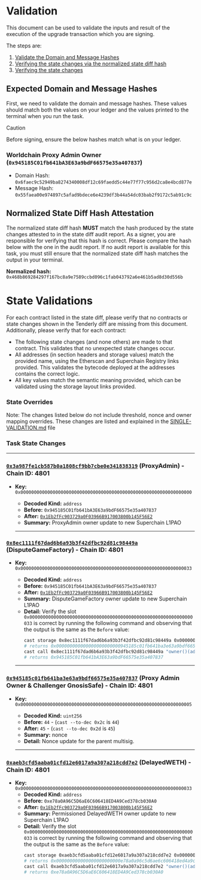 # Validation

This document can be used to validate the inputs and result of the execution of the upgrade transaction which you are signing.

The steps are:
1. [Validate the Domain and Message Hashes](#expected-domain-and-message-hashes)
2. [Verifying the state changes via the normalized state diff hash](#normalized-state-diff-hash-attestation)
3. [Verifying the state changes](#task-state-changes)

## Expected Domain and Message Hashes

First, we need to validate the domain and message hashes. These values should match both the values on your ledger and the values printed to the terminal when you run the task.

> [!CAUTION]
>
> Before signing, ensure the below hashes match what is on your ledger.
>
> ### Worldchain Proxy Admin Owner (`0x945185C01fb641bA3E63a9bdF66575e35a407837`)
>
> - Domain Hash:  `0x6faec9c52949ba8274340008df12c69faedd5c44e77f77c956d2ca8e4bcd877e`
> - Message Hash: `0x55faea00e974897c5afad9bdece6e4239df3b44a54dc03bab2f9172c5ab91c9c`

## Normalized State Diff Hash Attestation

The normalized state diff hash **MUST** match the hash produced by the state changes attested to in the state diff audit report. As a signer, you are responsible for verifying that this hash is correct. Please compare the hash below with the one in the audit report. If no audit report is available for this task, you must still ensure that the normalized state diff hash matches the output in your terminal.

**Normalized hash:** `0x468b869284297f167bc8a9e7589ccbd096c1fab043792a6e461b5ad8d30d556b`



# State Validations

For each contract listed in the state diff, please verify that no contracts or state changes shown in the Tenderly diff are missing from this document. Additionally, please verify that for each contract:

- The following state changes (and none others) are made to that contract. This validates that no unexpected state
  changes occur.
- All addresses (in section headers and storage values) match the provided name, using the Etherscan and Superchain
  Registry links provided. This validates the bytecode deployed at the addresses contains the correct logic.
- All key values match the semantic meaning provided, which can be validated using the storage layout links provided.

### State Overrides

Note: The changes listed below do not include threshold, nonce and owner mapping overrides. These changes are listed and explained in the [SINGLE-VALIDATION.md](../../../../../SINGLE-VALIDATION.md) file

### Task State Changes
---

### [`0x3a987fe1cb587b0a1808cf9bb7cbe0e341838319`](https://github.com/ethereum-optimism/superchain-registry/blob/1ff0df40c7602761c55ab2cb693614ca0382bd64/superchain/configs/sepolia/worldchain.toml#L60) (ProxyAdmin) - Chain ID: 4801

- **Key:**          `0x0000000000000000000000000000000000000000000000000000000000000000`
  - **Decoded Kind:** `address`
  - **Before:** `0x945185C01fb641bA3E63a9bdF66575e35a407837`
  - **After:** [`0x1Eb2fFc903729a0F03966B917003800b145F56E2`](https://github.com/ethereum-optimism/superchain-registry/blob/93c5073d233cb9011a95aebf275270fd00346400/validation/standard/standard-config-roles-sepolia.toml#L3)
  - **Summary:** ProxyAdmin owner update to new Superchain L1PAO

  ---
  
### [`0x8ec1111f67dad6b6a93b3f42dfbc92d81c98449a`](https://github.com/ethereum-optimism/superchain-registry/blob/1ff0df40c7602761c55ab2cb693614ca0382bd64/superchain/configs/sepolia/worldchain.toml#L64) (DisputeGameFactory) - Chain ID: 4801

- **Key:**          `0x0000000000000000000000000000000000000000000000000000000000000033`
  - **Decoded Kind:** `address`
  - **Before:** `0x945185C01fb641bA3E63a9bdF66575e35a407837`
  - **After:** [`0x1Eb2fFc903729a0F03966B917003800b145F56E2`](https://github.com/ethereum-optimism/superchain-registry/blob/93c5073d233cb9011a95aebf275270fd00346400/validation/standard/standard-config-roles-sepolia.toml#L3)
  - **Summary:** DisputeGameFactory owner update to new Superchain L1PAO
  - **Detail:** Verify the slot `0x0000000000000000000000000000000000000000000000000000000000000033` is correct by running the following command and observing that the output is the same as the `Before` value:
    ```bash
    cast storage 0x8ec1111f67dad6b6a93b3f42dfbc92d81c98449a 0x0000000000000000000000000000000000000000000000000000000000000033 --rpc-url sepolia
    # returns 0x000000000000000000000000945185c01fb641ba3e63a9bdf66575e35a407837
    cast call 0x8ec1111f67dad6b6a93b3f42dfbc92d81c98449a "owner()(address)" --rpc-url sepolia
    # returns 0x945185C01fb641bA3E63a9bdF66575e35a407837
    ```
  
  ---
  
### [`0x945185c01fb641ba3e63a9bdf66575e35a407837`](https://github.com/ethereum-optimism/superchain-registry/blob/1ff0df40c7602761c55ab2cb693614ca0382bd64/superchain/configs/sepolia/worldchain.toml#L44) (Proxy Admin Owner & Challenger GnosisSafe) - Chain ID: 4801

- **Key:**          `0x0000000000000000000000000000000000000000000000000000000000000005`
  - **Decoded Kind:** `uint256`
  - **Before:** `44` - (`cast --to-dec 0x2c` is `44`)
  - **After:** `45` - (`cast --to-dec 0x2d` is `45`)
  - **Summary:** nonce
  - **Detail:** Nonce update for the parent multisig.
  
  ---
  
### [`0xaeb3cfd5aaba01cfd12e6017a9a307a218cdd7e2`](https://sepolia.etherscan.io/address/0x552334Bf0B124bD89BFF744f33Ca7e49d44a80Ac#readContract#F37) (DelayedWETH) - Chain ID: 4801

- **Key:**          `0x0000000000000000000000000000000000000000000000000000000000000033`
  - **Decoded Kind:** `address`
  - **Before:** `0xe78a0A96C5D6aE6C606418ED4A9Ced378cb030A0`
  - **After:** [`0x1Eb2fFc903729a0F03966B917003800b145F56E2`](https://github.com/ethereum-optimism/superchain-registry/blob/93c5073d233cb9011a95aebf275270fd00346400/validation/standard/standard-config-roles-sepolia.toml#L3)
  - **Summary:** Permissioned DelayedWETH owner update to new Superchain L1PAO
  - **Detail:** Verify the slot `0x0000000000000000000000000000000000000000000000000000000000000033` is correct by running the following command and observing that the output is the same as the `Before` value:
    ```bash
    cast storage 0xaeb3cfd5aaba01cfd12e6017a9a307a218cdd7e2 0x0000000000000000000000000000000000000000000000000000000000000033 --rpc-url sepolia
    # returns 0x000000000000000000000000e78a0a96c5d6ae6c606418ed4a9ced378cb030a0
    cast call 0xaeb3cfd5aaba01cfd12e6017a9a307a218cdd7e2 "owner()(address)" --rpc-url sepolia
    # returns 0xe78a0A96C5D6aE6C606418ED4A9Ced378cb030A0
    ```